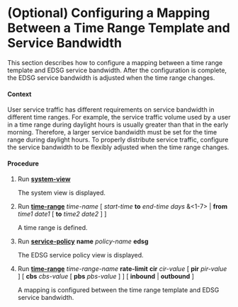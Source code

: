 (Optional) Configuring a Mapping Between a Time Range Template and Service Bandwidth
====================================================================================

This section describes how to configure a mapping between a time range template and EDSG service bandwidth. After the configuration is complete, the EDSG service bandwidth is adjusted when the time range changes.

#### Context

User service traffic has different requirements on service bandwidth in different time ranges. For example, the service traffic volume used by a user in a time range during daylight hours is usually greater than that in the early morning. Therefore, a larger service bandwidth must be set for the time range during daylight hours. To properly distribute service traffic, configure the service bandwidth to be flexibly adjusted when the time range changes.


#### Procedure

1. Run [**system-view**](cmdqueryname=system-view)
   
   
   
   The system view is displayed.
2. Run [**time-range**](cmdqueryname=time-range) *time-name* [ *start-time* **to** *end-time* *days* &<1-7> | **from** *time1* *date1* [ **to** *time2* *date2* ] ]
   
   
   
   A time range is defined.
3. Run [**service-policy**](cmdqueryname=service-policy) **name** *policy-name* **edsg**
   
   
   
   The EDSG service policy view is displayed.
4. Run [**time-range**](cmdqueryname=time-range) *time-range-name* **rate-limit** **cir** *cir-value* [ **pir** *pir-value* ] [ **cbs** *cbs-value* [ **pbs** *pbs-value* ] ] [ **inbound** | **outbound** ]
   
   
   
   A mapping is configured between the time range template and EDSG service bandwidth.